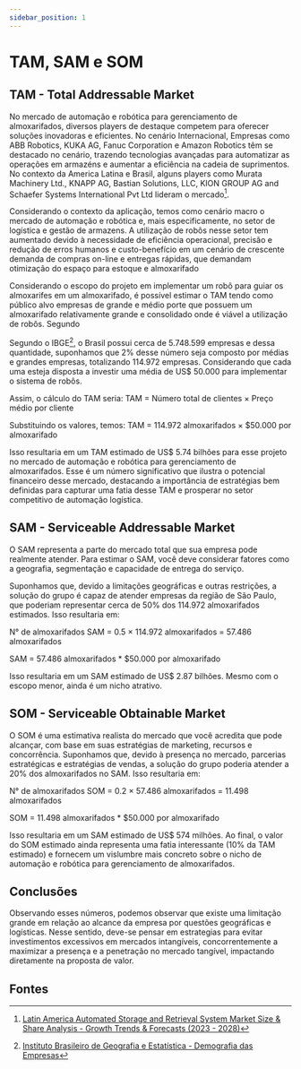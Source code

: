 ```yaml
---
sidebar_position: 1
---
```


# TAM, SAM e SOM

## TAM - Total Addressable Market

No mercado de automação e robótica para gerenciamento de almoxarifados, diversos players de destaque competem para oferecer soluções inovadoras e eficientes. No cenário Internacional, Empresas como ABB Robotics, KUKA AG, Fanuc Corporation e Amazon Robotics têm se destacado no cenário, trazendo tecnologias avançadas para automatizar as operações em armazéns e aumentar a eficiência na cadeia de suprimentos. No contexto da America Latina e Brasil, alguns players como Murata Machinery Ltd., KNAPP AG, Bastian Solutions, LLC, KION GROUP AG and Schaefer Systems International Pvt Ltd lideram o mercado[^1].

Considerando o contexto da aplicação, temos como cenário macro o mercado de automação e robótica e, mais especificamente, no setor de logística e gestão de armazens. A utilização de robôs nesse setor tem aumentado devido à necessidade de eficiência operacional, precisão e redução de erros humanos e custo-benefício em um cenário de crescente demanda de compras on-line e entregas rápidas, que demandam otimização do espaço para estoque e almoxarifado

Considerando o escopo do projeto em implementar um robô para guiar os almoxarifes em um almoxarifado, é possível estimar o TAM tendo como público alvo empresas de grande e médio porte que possuem um almoxarifado relativamente grande e consolidado onde é viável a utilização de robôs. Segundo 

Segundo o IBGE[^2], o Brasil possui cerca de 5.748.599 empresas e dessa quantidade, suponhamos que 2% desse número seja composto por médias e grandes empresas, totalizando 114.972 empresas. Considerando que cada uma esteja disposta a investir uma média de US$ 50.000 para implementar o sistema de robôs.

Assim, o cálculo do TAM seria:
TAM = Número total de clientes × Preço médio por cliente

Substituindo os valores, temos:
TAM = 114.972 almoxarifados × $50.000 por almoxarifado

Isso resultaria em um TAM estimado de US$ 5.74 bilhões para esse projeto no mercado de automação e robótica para gerenciamento de almoxarifados. Esse é um número significativo que ilustra o potencial financeiro desse mercado, destacando a importância de estratégias bem definidas para capturar uma fatia desse TAM e prosperar no setor competitivo de automação logística.

## SAM - Serviceable Addressable Market

O SAM representa a parte do mercado total que sua empresa pode realmente atender. Para estimar o SAM, você deve considerar fatores como a geografia, segmentação e capacidade de entrega do serviço.

Suponhamos que, devido a limitações geográficas e outras restrições, a solução do grupo é capaz de atender empresas da região de São Paulo, que poderiam representar cerca de 50% dos 114.972 almoxarifados estimados. Isso resultaria em:

N° de almoxarifados SAM = 0.5 × 114.972 almoxarifados = 57.486 almoxarifados

SAM = 57.486 almoxarifados * $50.000 por almoxarifado

Isso resultaria em um SAM estimado de US$ 2.87 bilhões. Mesmo com o escopo menor, ainda é um nicho atrativo.

## SOM - Serviceable Obtainable Market

O SOM é uma estimativa realista do mercado que você acredita que pode alcançar, com base em suas estratégias de marketing, recursos e concorrência.
Suponhamos que, devido à presença no mercado, parcerias estratégicas e estratégias de vendas, a solução do grupo poderia atender a 20% dos almoxarifados no SAM. Isso resultaria em:

N° de almoxarifados  SOM = 0.2 × 57.486 almoxarifados = 11.498 almoxarifados

SOM = 11.498 almoxarifados * $50.000 por almoxarifado

Isso resultaria em um SAM estimado de US$ 574 milhões. Ao final, o valor do SOM estimado ainda representa uma fatia interessante (10% da TAM estimado) e fornecem um vislumbre mais concreto sobre o nicho de automação e robótica para gerenciamento de almoxarifados.

## Conclusões

Observando esses números, podemos observar que existe uma limitação grande em relação ao alcance da empresa por questões geográficas e logísticas. Nesse sentido, deve-se pensar em estrategias para evitar investimentos excessivos em mercados intangíveis, concorrentemente a maximizar a presença e a penetração no mercado tangível, impactando diretamente na proposta de valor.

## Fontes

[^1]: [Latin America Automated Storage and Retrieval System Market Size & Share Analysis - Growth Trends & Forecasts (2023 - 2028)](https://www.mordorintelligence.com/industry-reports/latin-america-automated-storage-and-retrieval-systems-market)
[^2]: [Instituto Brasileiro de Geografia e Estatística - Demografia das Empresas](https://www.ibge.gov.br/estatisticas/economicas/comercio/9016-estatisticas-do-cadastro-central-de-empresas.html)